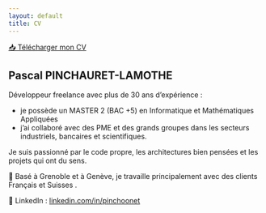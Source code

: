 ```yaml
---
layout: default
title: CV
---
```


<a href="/assets/cv/Brochure+CV-Freelance_Pascal_Pinchauret-Lamothe_(details).pdf" class="cv-download" download>
  📥 Télécharger mon CV
</a>

## Pascal PINCHAURET-LAMOTHE

Développeur freelance avec plus de 30 ans d’expérience :
<ul>
<li>je possède un MASTER 2 (BAC +5) en Informatique et Mathématiques Appliquées</li>
<li>j’ai collaboré avec des PME et des grands groupes dans les secteurs industriels, bancaires et scientifiques.</li>
</ul>

Je suis passionné par le code propre, les architectures bien pensées et les projets qui ont du sens.

📍 Basé à Grenoble et à Genève, je travaille principalement avec des clients Français <span class="fi fi-fr"></span> et Suisses <span class="fi fi-ch"></span>.


💼 LinkedIn : [linkedin.com/in/pinchoonet](https://linkedin.com/in/pinchoonet)

<!-- <p>🇫🇷 France &nbsp;&nbsp; 🇨🇭 Suisse</p> --> <!-- FIREFOX only :-) -->
<!--
<a href="/assets/cv/Brochure+CV-Freelance_Pascal_Pinchauret-Lamothe_(details).pdf" class="download-btn" download>
  📥 Télécharger mon CV
</a>
-->
